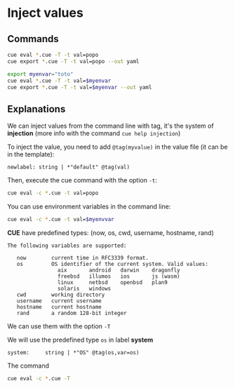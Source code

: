# Inject values



## Commands
```bash
cue eval *.cue -T -t val=popo 
cue export *.cue -T -t val=popo --out yaml 

export myenvar="toto"
cue eval *.cue -T -t val=$myenvar
cue export *.cue -T -t val=$myenvar --out yaml 
```


## Explanations

We can inject values from the command line with tag, it's the system of **injection** (more info with the command ``cue help injection``)

To inject the value, you need to add ``@tag(myvalue)`` in the value file (it can be in the template):
```cue
newlabel: string | *"default" @tag(val)
```

Then, execute the cue command with the option ``-t``:
```bash
cue eval -c *.cue -t val=popo
```




You can use environment variables in the command line:
```bash
cue eval -c *.cue -t val=$myenvvar
```


**CUE** have predefined types: (now, os, cwd, username, hostname, rand)
```
The following variables are supported:

   now        current time in RFC3339 format.
   os         OS identifier of the current system. Valid values:
                aix       android   darwin    dragonfly
                freebsd   illumos   ios       js (wasm)
                linux     netbsd    openbsd   plan9
                solaris   windows
   cwd        working directory
   username   current username
   hostname   current hostname
   rand       a random 128-bit integer
```
We can use them with the option ``-T``

We will use the predefined type ``os`` in label **system** 
```cue
system: 	string | *"OS" @tag(os,var=os)
```
The command
```bash
cue eval -c *.cue -T
```


